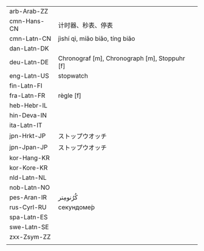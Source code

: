 | | | |
|-|-|-|
| arb-Arab-ZZ |  |  |
| cmn-Hans-CN | 计时器、秒表、停表 |  |
| cmn-Latn-CN | jìshí qì, miǎo biǎo, tíng biǎo |  |
| dan-Latn-DK |  |  |
| deu-Latn-DE | Chronograf [m], Chronograph [m], Stoppuhr [f] |  |
| eng-Latn-US | stopwatch |  |
| fin-Latn-FI |  |  |
| fra-Latn-FR | règle [f] |  |
| heb-Hebr-IL |  |  |
| hin-Deva-IN |  |  |
| ita-Latn-IT |  |  |
| jpn-Hrkt-JP | ストップウオッチ |  |
| jpn-Jpan-JP | ストップウオッチ |  |
| kor-Hang-KR |  |  |
| kor-Kore-KR |  |  |
| nld-Latn-NL |  |  |
| nob-Latn-NO |  |  |
| pes-Aran-IR | کُرُنومِتر |  |
| rus-Cyrl-RU | секундоме́р |  |
| spa-Latn-ES |  |  |
| swe-Latn-SE |  |  |
| zxx-Zsym-ZZ |  |  |
|  |  |  |
